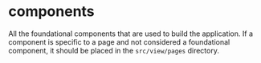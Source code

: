 # components

All the foundational components that are used to build the application. If a component is specific to a page and not considered a foundational component, it should be placed in the `src/view/pages` directory.